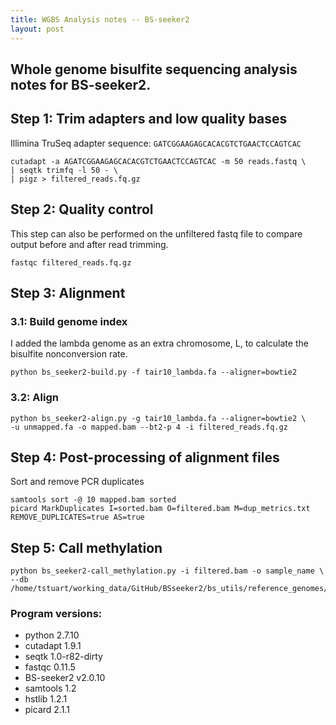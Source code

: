 ```yaml
---
title: WGBS Analysis notes -- BS-seeker2
layout: post
---
```


## Whole genome bisulfite sequencing analysis notes for BS-seeker2.

## Step 1: Trim adapters and low quality bases
Illimina TruSeq adapter sequence: `GATCGGAAGAGCACACGTCTGAACTCCAGTCAC`

```
cutadapt -a AGATCGGAAGAGCACACGTCTGAACTCCAGTCAC -m 50 reads.fastq \
| seqtk trimfq -l 50 - \
| pigz > filtered_reads.fq.gz
```

## Step 2: Quality control

This step can also be performed on the unfiltered fastq file to compare output before and after read trimming.

```
fastqc filtered_reads.fq.gz
```

## Step 3: Alignment

### 3.1: Build genome index

I added the lambda genome as an extra chromosome, L, to calculate the bisulfite nonconversion rate.

```
python bs_seeker2-build.py -f tair10_lambda.fa --aligner=bowtie2
```

### 3.2: Align

```
python bs_seeker2-align.py -g tair10_lambda.fa --aligner=bowtie2 \
-u unmapped.fa -o mapped.bam --bt2-p 4 -i filtered_reads.fq.gz
```

## Step 4: Post-processing of alignment files

Sort and remove PCR duplicates

```
samtools sort -@ 10 mapped.bam sorted
picard MarkDuplicates I=sorted.bam O=filtered.bam M=dup_metrics.txt REMOVE_DUPLICATES=true AS=true
```

## Step 5: Call methylation

```
python bs_seeker2-call_methylation.py -i filtered.bam -o sample_name \
--db /home/tstuart/working_data/GitHub/BSseeker2/bs_utils/reference_genomes/tair10_lambda.fa_bowtie2/
```

### Program versions:  

* python 2.7.10  
* cutadapt 1.9.1  
* seqtk 1.0-r82-dirty  
* fastqc 0.11.5  
* BS-seeker2 v2.0.10  
* samtools 1.2  
* hstlib 1.2.1  
* picard 2.1.1  